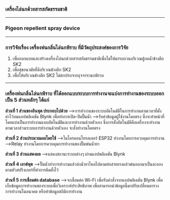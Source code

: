 ### **เครื่องไล่นกด้วยสารสกัดธรรมชาติ**
----------------------------------
### **Pigeon repellent spray device**
----------------------------------
### การวิจัยเรื่อง เครื่องพ่นกลิ่นไล่นกพิราบ ที่มีวัตถุประสงค์ของการวิจัย 
1) เพื่อออกแบบและสร้างเครื่องไล่นกด้วยสารสกัดธรรมชาติเพื่อไม่ให้มารบกวนบริเวณตู้กดน้ำข้างตึก SK2 
2) เพื่อสุขอนามัยที่ดีบริเวณข้างตึก SK2 
3) เพื่อให้บริเวณข้างตึก SK2 ไม่สกปรกจากอุจจาระนกพิราบ  
--------------------
### เครื่องพ่นกลิ่นไล่นกพิราบ ที่ได้ออกแบบระบบการทำงานจะแบ่งการทำงานของระบบออกเป็น 5 ส่วนหลักๆ ได้แก่ 
**ส่วนที่ 1 ส่วนของอินพุต ประกอบไปด้วย** 
-->การทำงานของระบบอัตโนมัติในการทำงานตามเวลาที่ตั้งค่าไว้บนแอปพลิเคชัน Blynk เพื่อทำการเปิด-ปิดปั๊มน้ำ
-->รับค่าข้อมูลผู้ใช้งานโดยตรง ซึ่งจะทำหน้าที่โดยแบ่งเป็นการทำงานแบบอัตโนมัติและการทำงานด้วยตัวเอง ซึ่งการตั้งอัตโนมัติคือเครื่องจะทำงานตามเวลาส่วนระบบการทำงานด้วยตัวเอง จะสั่งทำงานโดยตรง 

**ส่วนที่ 2 ส่วนประมวณผลโดยใช้**
-->ไมโครคอนโทรลเลอร์ ESP32 ทำงานโดยการควบคุมการทำงาน 
-->Relay ทำงานโดยการควบคุมการทำงานของปั๊มพ่นน้ำยา 

**ส่วนที่ 3 ส่วนแสดงผล** 
-->แสดงสถานะระบบต่างๆ ผ่านแอปพลิเคชัน Blynk 

**ส่วนที่ 4 เอาต์พุต** 
-->ปั๊มน้ำทำการทำงานแล้วส่งน้ำยาไหลไปตามท่อสายยางแล้วพ่นออกมาเป็นละอองตามหัวสปริงเกอร์ที่ทำการติดตั้งไว้ 

**ส่วนที่ 5 การเชื่อมต่อ database** 
-->จะเชื่อมต่อ Wi-Fi เพื่อรับคำสั่งจากแอปพลิเคชัน Blynk เพื่อเก็บข้อมูลการทำงานของระบบเพื่อวิเคราะห์ประสิทธิภาพ เพื่อสามารถนำข้อมูลนี้มาปรับเปลี่ยนตารางการทำงานในอนาคต หรือทำข้อมูลสถิติการทำงาน

